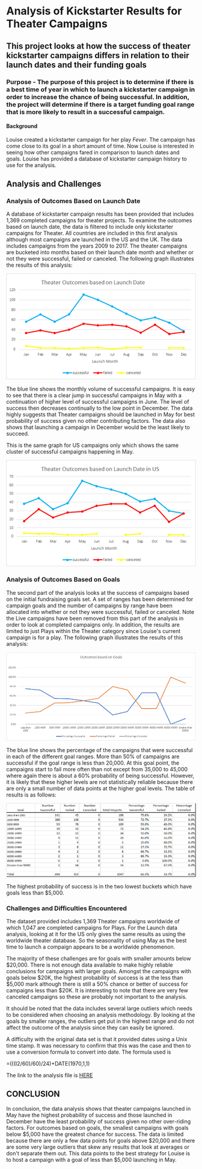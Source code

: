 # Analysis of Kickstarter Results for Theater Campaigns

## This project looks at how the success of theater kickstarter campaigns differs in relation to their launch dates and their funding goals

### Purpose - The purpose of this project is to determine if there is a best time of year in which to launch a kickstarter campaign in order to increase the chance of being successful.  In addition, the project will determine if there is a target funding goal range that is more likely to result in a successful campaign. 

#### Background
Louise created a kickstarter campaign for her play *Fever*.  The campaign has come close to its goal in a short amount of time.  Now Louise is interested in seeing how other campaigns fared in comparison to launch dates and goals.  Louise has provided a database of kickstarter campaign history to use for the analysis. 

## Analysis and Challenges 

### Analysis of Outcomes Based on Launch Date

A database of kickstarter campaign results has been provided that includes 1,369 completed campaigns for theater projects.  To examine the outcomes based on launch date, the data is filtered to include only kickstarter campaigns for Theater.  All countries are included in this first analysis although most campaigns are launched in the US and the UK.  The data includes campaigns from the years 2009 to 2017.  The theater campaigns are bucketed into months based on their launch date month and whether or not they were successful, failed or canceled.  The following graph illustrates the results of this analysis:

![alt text](https://github.com/xactuary/kickstarter-analysis/blob/afaf8b9c7d2a360c568dd2ffb0ae7b7a91bba015/Resources/Theater_Outcomes_vs_Launch.png)


The blue line shows the monthly volume of successful campaigns.  It is easy to see that there is a clear jump in successful campaigns in May with a continuation of higher
level of successful campaigns in June.  The level of success then decreases continually to the low point in December. The data highly suggests that Theater campaigns should be launched in May for best probability of success given no other contributing factors.  The data also shows that launching a campaign in December would be the least likely to succeed. 

This is the same graph for US campaigns only which shows the same cluster of successful campaigns happening in May.

![alt text](https://github.com/xactuary/kickstarter-analysis/blob/master/Resources/US%20outcomes%20by%20month.png)
 
### Analysis of Outcomes Based on Goals
The second part of the analysis looks at the success of campaigns based on the initial fundraising goals set.  A set of ranges has been determined for campaign
goals and the number of campaigns by range have been allocated into whether or not they were successful, failed or canceled.  Note the Live 
campaigns have been removed from this part of the analysis in order to look at completed campaigns only.  In addition, the results are limited to just Plays within the Theater category since Louise's current campaign is for a play.  The following graph illustrates the results of this analysis:

![alt text](https://github.com/xactuary/kickstarter-analysis/blob/afaf8b9c7d2a360c568dd2ffb0ae7b7a91bba015/Resources/Outcomes_vs_Goals.png)



The blue line shows the percentage of the campaigns that were successful in each of the different goal ranges.  More than 50% of campaigns are successful if the goal range is less than 20,000. At this goal point, the campaigns start to fail more often than not except from 35,000 to 45,000 where again there is about a 60% probability of being successful. However, it is likely that these higher levels are not statistically reliable because there are only a small number of data points at the higher goal levels.  The table of results is as follows:

![alt text](https://github.com/xactuary/kickstarter-analysis/blob/master/Resources/Goal%20Table.png)


The highest probability of success is in the two lowest buckets which have goals less than $5,000. 

### Challenges and Difficulties Encountered


The dataset provided includes 1,369 Theater campaigns worldwide of which 1,047 are completed campaigns for Plays. For the Launch data analysis, looking at it for the US only gives the same results as using the worldwide theater database.  So the seasonality of using May as the best time to launch a compaign appears to be a worldwide phenomenon.  

The majority of these challenges are for goals with smaller amounts below $20,000.  There is not enough data available to make highly reliable conclusions for campaigns with larger goals. Amongst the campaigns with goals below $20K, the highest probability of success is at the less than $5,000 mark although there is still a 50% chance or better of success for campaigns less than $20K.  It is interesting to note that there are very few canceled campaigns so these are probably not important to the analysis.  

It should be noted that the data includes several large outliers which needs to be considered when choosing an analysis methodology.  By looking at the goals by smaller ranges, the outliers get put in the highest range and do not affect the outcome of the analysis since they can easily be ignored.  

A difficulty with the original data set is that it provided dates using a Unix time stamp.  It was necessary to confirm that this was the case and then to use a conversion formula to convert into date.  The formula used is

=(((I2/60)/60)/24)+DATE(1970,1,1)

The link to the analysis file is [HERE](https://github.com/xactuary/kickstarter-analysis/blob/master/Kickstarter_Challenge.xlsx)



## CONCLUSION

In conclusion, the data analysis shows that theater campaigns launched in May have the highest probability of success and those launched in December have the least probability of success given no other over-riding factors.  For outcomes based on goals, the smallest campaigns with goals below $5,000 have the greatest chance for success.  The data is limited because there are only a few data points for goals above $20,000 and there are some very large outliers that skew any results that look at averages or don't separate them out. This data points to the best strategy for Louise is to host a campaign with a goal of less than $5,000 launching in May.  


